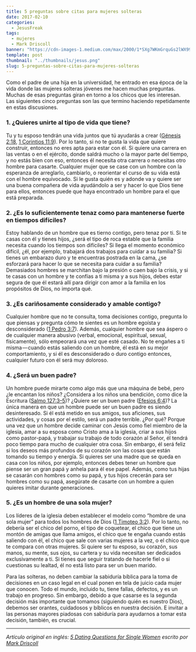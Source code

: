 ```yaml
---
title: 5 preguntas sobre citas para mujeres solteras
date: 2017-02-10
categories:
  - JesusFreak
tags:
  - mujeres
  - Mark Driscoll
banner: "https://cdn-images-1.medium.com/max/2000/1*SXg7WKmGrquGs2lWX99bSg.png"
template: post
thumbnail: "../thumbnails/jesus.png"
slug: 5-preguntas-sobre-citas-para-mujeres-solteras
---
```


Como el padre de una hija en la universidad, he entrado en esa época de la vida donde las mujeres solteras jóvenes me hacen muchas preguntas. Muchas de esas preguntas giran en torno a los chicos que les interesan. Las siguientes cinco preguntas son las que termino haciendo repetidamente en estas discusiones.

### 1. ¿Quieres unirte al tipo de vida que tiene?

Tu y tu esposo tendrán una vida juntos que tú ayudarás a crear ([Génesis 2:18](https://www.biblegateway.com/passage/?search=G%C3%A9nesis+2%3A18&version=RVR1960), [1 Corintios 11:9](https://www.biblegateway.com/passage/?search=1+Corintios+11%3A+9&version=RVR1960)). Por lo tanto, si no te gusta la vida que quiere construir, entonces no eres apta para estar con él. Si quiere una carrera en las ventas o en el ejército, donde saldrá mucho o la mayor parte del tiempo, y no estás bien con eso, entonces él necesita otra carrera o necesitas otro hombre para casarte. Cualquier mujer que se case con un hombre con la esperanza de arreglarlo, cambiarlo, o reorientar el curso de su vida está con el hombre equivocado. Si le gusta quién es y adonde va y quiere ser una buena compañera de vida ayudándolo a ser y hacer lo que Dios tiene para ellos, entonces puede que haya encontrado un hombre para el que está preparada.

### 2. ¿Es lo suficientemente tenaz como para mantenerse fuerte en tiempos difíciles?

Estoy hablando de un hombre que es tierno contigo, pero tenaz por ti. Si te casas con él y tienes hijos, ¿será el tipo de roca estable que la familia necesita cuando los tiempos son difíciles? Si llega el momento económico difícil, ¿él, por ejemplo, trabajará dos trabajos para cuidar a su familia? Si tienes un embarazo duro y te encuentras postrada en la cama, ¿se esforzará para hacer lo que se necesita para cuidar a su familia? Demasiados hombres se marchitan bajo la presión o caen bajo la crisis, y si te casas con un hombre y te confías a ti misma y a sus hijos, debes estar segura de que él estará allí para dirigir con amor a la familia en los propósitos de Dios, no importa qué.

### 3. ¿Es cariñosamente considerado y amable contigo?

Cualquier hombre que no te consulta, toma decisiones contigo, pregunta lo que piensas y pregunta cómo te sientes es un hombre egoísta y desconsiderado ([1 Pedro 3:7](https://www.biblegateway.com/passage/?search=1+Pedro+3%3A7&version=RVR1960)). Además, cualquier hombre que sea áspero o de cualquier manera abusivo (verbal, emocional, espiritual, sexual, físicamente), sólo empeorará una vez que esté casado. No te engañes a ti misma — cuando estás saliendo con un hombre, él está en su mejor comportamiento, y si él es desconsiderado o duro contigo entonces, cualquier futuro con él será muy doloroso.

### 4. ¿Será un buen padre?

Un hombre puede mirarte como algo más que una máquina de bebé, pero ¿le encantan los niños? ¿Considera a los niños una bendición, como dice la Escritura ([Salmo 127:3–5](https://www.biblegateway.com/passage/?search=Salmo+127%3A3%E2%80%935&version=RVR1960))? ¿Quiere ser un buen padre ([Efesios 6:4](https://www.biblegateway.com/passage/?search=Efesios+6%3A4&version=RVR1960))? La única manera en que un hombre puede ser un buen padre es siendo desinteresado. Si él está metido en sus amigos, sus aficiones, sus actividades, y cosas por el estilo, será un padre terrible. ¿Por qué? Porque una vez que un hombre decide caminar con Jesús como fiel miembro de la iglesia, amar a su esposa como Cristo ama a la iglesia, criar a sus hijos como pastor-papá, y trabajar su trabajo de todo corazón al Señor, él tendrá poco tiempo para mucho de cualquier otra cosa. Sin embargo, él será feliz si los deseos más profundos de su corazón son las cosas que están tomando su tiempo y energía. Si quieres ser una madre que se queda en casa con los niños, por ejemplo, entonces debes tener un hombre que piense ser un gran papá y anhela para él ese papel. Además, como tus hijas se casarán con hombres como su papá, y tus hijos crecerán para ser hombres como su papá, asegúrate de casarte con un hombre a quien quieres imitar durante generaciones.

### 5. ¿Es un hombre de una sola mujer?

Los líderes de la iglesia deben establecer el modelo como “hombre de una sola mujer” para todos los hombres de Dios ([1 Timoteo 3:2](https://www.biblegateway.com/passage/?search=1+Timoteo+3%3A2&version=RVR1960)). Por lo tanto, no debería ser el chico del porno, el tipo de coquetear, el chico que tiene un montón de amigas que llama amigos, el chico que te engaña cuando estás saliendo con él, el chico que sale con varias mujeres a la vez, o el chico que te compara con otras mujeres. Si quiere ser tu esposo, su corazón, sus manos, su mente, sus ojos, su cartera y su vida necesitan ser dedicados exclusivamente a ti. Si tienes que seguir tratando de hacerle fiel o si cuestionas su lealtad, él no está listo para ser un buen marido.

Para las solteras, no deben cambiar la sabiduría bíblica para la toma de decisiones en un caso legal en el cual ponen en tela de juicio cada mujer que conocen. Todo el mundo, incluido tu, tiene fallas, defectos, y es un trabajo en progreso. Sin embargo, debido a que casarse es la segunda decisión más importante que tomamos (siguiendo quién es nuestro Dios), debemos ser orantes, cuidadosos y bíblicos en nuestra decisión. E invitar a las personas mayores piadosas con sabiduría para ayudarnos a tomar esta decisión, también, es crucial.

---

_Artículo original en inglés: [5 Dating Questions for Single Women](https://markdriscoll.org/5-dating-questions-for-single-women/) escrito por [Mark Driscoll](https://markdriscoll.org/)_
